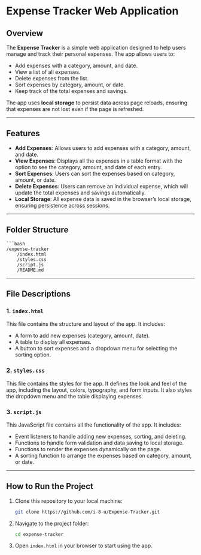 # Expense Tracker Web Application

## Overview

The **Expense Tracker** is a simple web application designed to help users manage and track their personal expenses. The app allows users to:

- Add expenses with a category, amount, and date.
- View a list of all expenses.
- Delete expenses from the list.
- Sort expenses by category, amount, or date.
- Keep track of the total expenses and savings.

The app uses **local storage** to persist data across page reloads, ensuring that expenses are not lost even if the page is refreshed.

---

## Features

- **Add Expenses**: Allows users to add expenses with a category, amount, and date.
- **View Expenses**: Displays all the expenses in a table format with the option to see the category, amount, and date of each entry.
- **Sort Expenses**: Users can sort the expenses based on category, amount, or date.
- **Delete Expenses**: Users can remove an individual expense, which will update the total expenses and savings automatically.
- **Local Storage**: All expense data is saved in the browser’s local storage, ensuring persistence across sessions.

---

## Folder Structure

    ```bash
    /expense-tracker
        /index.html
        /styles.css
        /script.js
        /README.md

---

## File Descriptions

### 1. `index.html`

This file contains the structure and layout of the app. It includes:

- A form to add new expenses (category, amount, date).
- A table to display all expenses.
- A button to sort expenses and a dropdown menu for selecting the sorting option.

### 2. `styles.css`

This file contains the styles for the app. It defines the look and feel of the app, including the layout, colors, typography, and form inputs. It also styles the dropdown menu and the table displaying expenses.

### 3. `script.js`

This JavaScript file contains all the functionality of the app. It includes:

- Event listeners to handle adding new expenses, sorting, and deleting.
- Functions to handle form validation and data saving to local storage.
- Functions to render the expenses dynamically on the page.
- A sorting function to arrange the expenses based on category, amount, or date.

---

## How to Run the Project

1. Clone this repository to your local machine:
   ```bash
   git clone https://github.com/i-8-u/Expense-Tracker.git
   ```
2. Navigate to the project folder:

   ```bash
   cd expense-tracker

   ```

3. Open `index.html` in your browser to start using the app.

